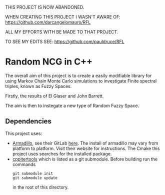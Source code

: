THIS PROJECT IS NOW ABANDONED.

WHEN CREATING THIS PROJECT I WASN'T AWARE OF: https://github.com/darcangelomauro/RFL

ALL MY EFFORTS WITH BE MADE TO THAT PROJECT.

TO SEE MY EDITS SEE: https://github.com/pauldruce/RFL

# Random NCG in C++
The overall aim of this project is to create a easily modifiable library for using Markov Chain Monte Carlo simulations to investigate Finite spectral triples, known as Fuzzy Spaces.

Firstly, the results of El Glaser and John Barrett.

The aim is then to instegate a new type of Random Fuzzy Space.


## Dependencies
This project uses:
- [Armadillo](http://arma.sourceforge.net), see their GitLab [here](https://gitlab.com/conradsnicta/armadillo-code).
  The install of armadillo may vary from platform to platform. Visit their website for instructions.
  The Cmake this project uses searches for the installed package.
- [cppitertools]() which is listed as a git submodule. Before building run the commands
  ```
  git submodule init
  git submodule update
  ```
  in the root of this directory.

